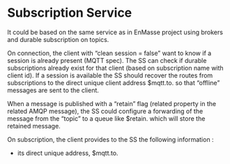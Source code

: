 # Subscription Service

It could be based on the same service as in EnMasse project using brokers and durable subscription on topics.

On connection, the client with “clean session = false” want to know if a session is already present (MQTT spec). The SS can check if durable subscriptions already exist for that client (based on subscription name with client id). If a session is available the SS should recover the routes from subscriptions to the direct unique client address $mqtt.to.<client-id> so that “offline” messages are sent to the client.

When a message is published with a “retain” flag (related property in the related AMQP message), the SS could configure a forwarding of the message from the “topic” to a queue like $retain.<topic> which will store the retained message.

On subscription, the client provides to the SS the following information :

* its direct unique address, $mqtt.to.<client-id>
